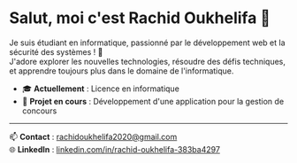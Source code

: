# Salut, moi c'est Rachid Oukhelifa 👋

Je suis étudiant en informatique, passionné par le développement web et la sécurité des systèmes ! 🚀  
J'adore explorer les nouvelles technologies, résoudre des défis techniques, et apprendre toujours plus dans le domaine de l'informatique.

- 🎓 **Actuellement** : Licence en informatique
- 💼 **Projet en cours** : Développement d'une application pour la gestion de concours

---

📫 **Contact** : [rachidoukhelifa2020@gmail.com](mailto:rachidoukhelifa2020@gmail.com)  
🌐 **LinkedIn** : [linkedin.com/in/rachid-oukhelifa-383ba4297](https://www.linkedin.com/in/rachid-oukhelifa-383ba4297)


